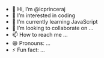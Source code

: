 - 👋 Hi, I’m @icprinceraj
- 👀 I’m interested in coding 
- 🌱 I’m currently learning JavaScript 
- 💞️ I’m looking to collaborate on ...
- 📫 How to reach me ...
- 😄 Pronouns: ...
- ⚡ Fun fact: ...

<!---
icprinceraj/icprinceraj is a ✨ special ✨ repository because its `README.md` (this file) appears on your GitHub profile.
You can click the Preview link to take a look at your changes.
--->
